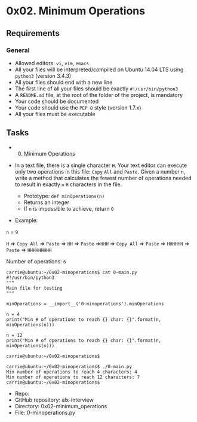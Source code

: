 # 0x02. Minimum Operations

## Requirements
### General
+ Allowed editors: `vi`, `vim`, `emacs`
+ All your files will be interpreted/compiled on Ubuntu 14.04 LTS using `python3` (version 3.4.3)
+ All your files should end with a new line
+ The first line of all your files should be exactly `#!/usr/bin/python3`
+ A `README.md` file, at the root of the folder of the project, is mandatory
+ Your code should be documented
+ Your code should use the `PEP 8` style (version 1.7.x)
+ All your files must be executable

## Tasks
+ 0. Minimum Operations

+ In a text file, there is a single character `H`. Your text editor can execute only two operations in this file: `Copy` `All` and `Paste`.
 Given a number `n`, write a method that calculates the fewest number of operations needed to result in exactly `n` `H` characters in the
 file.

	+ Prototype: `def minOperations(n)`
	+ Returns an integer
	+ If `n` is impossible to achieve, return `0`
+ Example:

`n` = `9`

`H` => `Copy All` => `Paste` => `HH` => `Paste` =>`HHH` => `Copy All` => `Paste` => `HHHHHH` => `Paste` => `HHHHHHHHH`

Number of operations: `6`

```
carrie@ubuntu:~/0x02-minoperations$ cat 0-main.py
#!/usr/bin/python3
"""
Main file for testing
"""

minOperations = __import__('0-minoperations').minOperations

n = 4
print("Min # of operations to reach {} char: {}".format(n, minOperations(n)))

n = 12
print("Min # of operations to reach {} char: {}".format(n, minOperations(n)))

carrie@ubuntu:~/0x02-minoperations$
```
```
carrie@ubuntu:~/0x02-minoperations$ ./0-main.py
Min number of operations to reach 4 characters: 4
Min number of operations to reach 12 characters: 7
carrie@ubuntu:~/0x02-minoperations$
```

+ Repo:
+ GitHub repository: alx-interview
+ Directory: 0x02-minimum_operations
+ File: 0-minoperations.py
